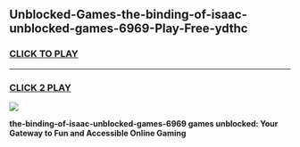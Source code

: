 
## Unblocked-Games-the-binding-of-isaac-unblocked-games-6969-Play-Free-ydthc
<h3>
<a href="https://premium76.site?title=the-binding-of-isaac-unblocked-games-6969&ref=23A">CLICK TO PLAY</a></h3>
<hr>

<h3>
<a href="https://premium76.site?title=the-binding-of-isaac-unblocked-games-6969&ref=23A">CLICK 2 PLAY</a>
  
</h3>

<a href="https://premium76.site?title=the-binding-of-isaac-unblocked-games-6969&ref=23A"><img src="https://clearcache.store/games.png"></a>


**the-binding-of-isaac-unblocked-games-6969 games unblocked: Your Gateway to Fun and Accessible Online Gaming**
